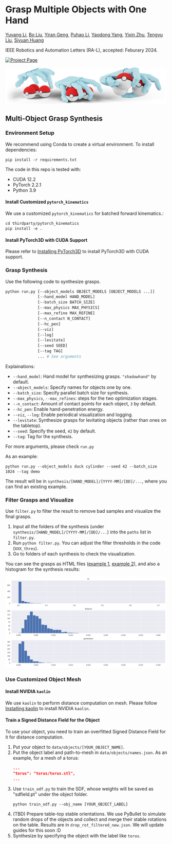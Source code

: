 # Grasp Multiple Objects with One Hand


[Yuyang Li](https://yuyangli.com/),
[Bo Liu](https://benjamin-eecs.github.io/),
[Yiran Geng](https://https//gengyiran.github.io),
[Puhao Li](https://xiaoyao-li.github.io/),
[Yaodong Yang](https://www.yangyaodong.com/),
[Yixin Zhu](https://yzhu.io),
[Tengyu Liu](https://tengyu.ai),
[Siyuan Huang](https://siyuanhuang.com/)

IEEE Robotics and Automation Letters (RA-L), accepted: Feburary 2024.

<p align="left">
    <a href='https://multigrasp.github.io/'>
      <img src='https://img.shields.io/badge/Project-Page-blue?style=plastic&logo=Google%20chrome&logoColor=blue' alt='Project Page'>
    </a>
</p>

![MultiGrasp Teaser](assets/Teaser.png)

## Multi-Object Grasp Synthesis

### Environment Setup

We recommend using Conda to create a virtual environment. To install dependencies:

```shell
pip install -r requirements.txt
```

The code in this repo is tested with:

- CUDA 12.2
- PyTorch 2.2.1
- Python 3.9

#### Install Customized `pytorch_kinematics`

We use a customized `pytorch_kinematics` for batched forward kinematics.:

```shell
cd thirdparty/pytorch_kinematics
pip install -e .
```

#### Install PyTorch3D with CUDA Support

Please refer to [Installing PyTorch3D](https://github.com/facebookresearch/pytorch3d/blob/main/INSTALL.md) to install PyTorch3D with CUDA support.

### Grasp Synthesis

Use the following code to synthesize grasps.

```bash
python run.py [--object_models OBJECT_MODELS [OBJECT_MODELS ...]]
              [--hand_model HAND_MODEL]
              [--batch_size BATCH_SIZE]
              [--max_physics MAX_PHYSICS]
              [--max_refine MAX_REFINE]
              [--n_contact N_CONTACT]
              [--hc_pen]
              [--viz]
              [--log]
              [--levitate]
              [--seed SEED]
              [--tag TAG]
              ... # See arguments
```

Explainations:

- `--hand_model`: Hand model for synthesizing grasps. `"shadowhand"` by default.
- `--object_models`: Specify names for objects one by one.
- `--batch_size`: Specify parallel batch size for synthesis.
- `--max_physics`, `--max_refines`: steps for the two optimization stages.
- `--n_contact`: Amount of contact points for each object, `3` by default.
- `--hc_pen`: Enable hand-penetration energy.
- `--viz`, `--log`: Enable periodical visualization and logging.
- `--levitate`: Synthesize grasps for levitating objects (rather than ones on the tabletop).
- `--seed`: Specify the seed, `42` by default.
- `--tag`: Tag for the synthesis.

For more arguments, please check `run.py`

As an example:

```shell
python run.py --object_models duck cylinder --seed 42 --batch_size 1024 --tag demo
```

The result will be in `synthesis/[HAND_MODEL]/[YYYY-MM]/[DD]/...`, where you can find an existing example.

### Filter Grasps and Visualize

Use `filter.py` to filter the result to remove bad samples and visualize the final grasps.

1. Input all the folders of the synthesis (under `synthesis/[HAND_MODEL]/[YYYY-MM]/[DD]/...`) into the `paths` list in `filter.py`.
2. Run `python filter.py`. You can adjust the filter thresholds in the code (`XXX_thres`).
3. Go to folders of each synthesis to check the visualization.

You can see the grasps as HTML files ([example 1](synthesis/shadowhand/2024-03/07/23-50-59_duck+cylinder-seed_42-demo/plot/19_e27c7097-3583-4c5e-a972-7fe87626c3d5.html), [example 2](synthesis/shadowhand/2024-03/07/23-50-59_duck+cylinder-seed_42-demo/plot/25_6256ae75-c404-4dbf-9a01-6050d7232f2c.html)), and also a histogram for the synthesis results:

![Statistics](synthesis/shadowhand/2024-03/07/23-50-59_duck+cylinder-seed_42-demo/stat.png)

### Use Customized Object Mesh

#### Install NVIDIA `kaolin`

We use `kaolin` to perform distance computation on mesh. Please follow [Installing kaolin](https://kaolin.readthedocs.io/en/latest/notes/installation.html) to install NVIDIA `kaolin`.

#### Train a Signed Distance Field for the Object

To use your object, you need to train an overfitted Signed Distance Field for it for distance computation.

1. Put your object to `data/objects/[YOUR_OBJECT_NAME]`.
2. Put the object label and path-to-mesh in `data/objects/names.json`. As an example, for a mesh of a torus:
    ```JSON
    ...
    "torus": "torus/torus.stl",
    ...
    ```
3. Use `train_odf.py` to train the SDF, whose weights will be saved as "sdfield.pt" under the object folder.
    ```shell
    python train_odf.py --obj_name [YOUR_OBJECT_LABEL]
    ```
4. (TBD) Prepare table-top stable orientations. We use PyBullet to simulate random drops of the objects and collect and merge their stable rotations on the table. Results are in `drop_rot_filtered_new.json`. We will update guides for this soon :D
5. Synthesize by specifying the object with the label like `torus`.
